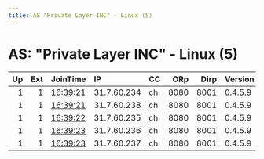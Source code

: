 ```yaml
---
title: AS "Private Layer INC" - Linux (5)
---
```


# AS: "Private Layer INC" - Linux (5)

|   Up |   Ext | JoinTime                                                                                            | IP          | CC   |   ORp |   Dirp | Version   | Contact                   | Nickname   |   eFamMembers |
|-----:|------:|:----------------------------------------------------------------------------------------------------|:------------|:-----|------:|-------:|:----------|:--------------------------|:-----------|--------------:|
|    1 |     1 | [16:39:21](https://metrics.torproject.org/rs.html#details/2C5FD9ADC8E4349470116FE2D865F244764EEE09) | 31.7.60.234 | ch   |  8080 |   8001 | 0.4.5.9   | potatokiller45@protonmail | potato1    |             5 |
|    1 |     1 | [16:39:21](https://metrics.torproject.org/rs.html#details/FFE94A520C51DD186D6421AC3213815356DE4517) | 31.7.60.238 | ch   |  8080 |   8001 | 0.4.5.9   | potatokiller45@protonmail | potato5    |             5 |
|    1 |     1 | [16:39:22](https://metrics.torproject.org/rs.html#details/4BB05333D4868176F7ED9326B833CAE0164F5708) | 31.7.60.235 | ch   |  8080 |   8001 | 0.4.5.9   | potatokiller45@protonmail | potato2    |             5 |
|    1 |     1 | [16:39:23](https://metrics.torproject.org/rs.html#details/10DF77B26674D941F31EB04D20EBEF94D27921CA) | 31.7.60.236 | ch   |  8080 |   8001 | 0.4.5.9   | potatokiller45@protonmail | potato3    |             5 |
|    1 |     1 | [16:39:23](https://metrics.torproject.org/rs.html#details/14C144CBB9A31C2F777797C0F8EBB4A7C4C61F8C) | 31.7.60.237 | ch   |  8080 |   8001 | 0.4.5.9   | potatokiller45@protonmail | potato4    |             5 |
